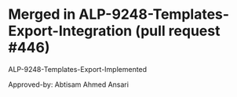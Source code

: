 # Merged in ALP-9248-Templates-Export-Integration (pull request #446)

ALP-9248-Templates-Export-Implemented

Approved-by: Abtisam Ahmed Ansari
